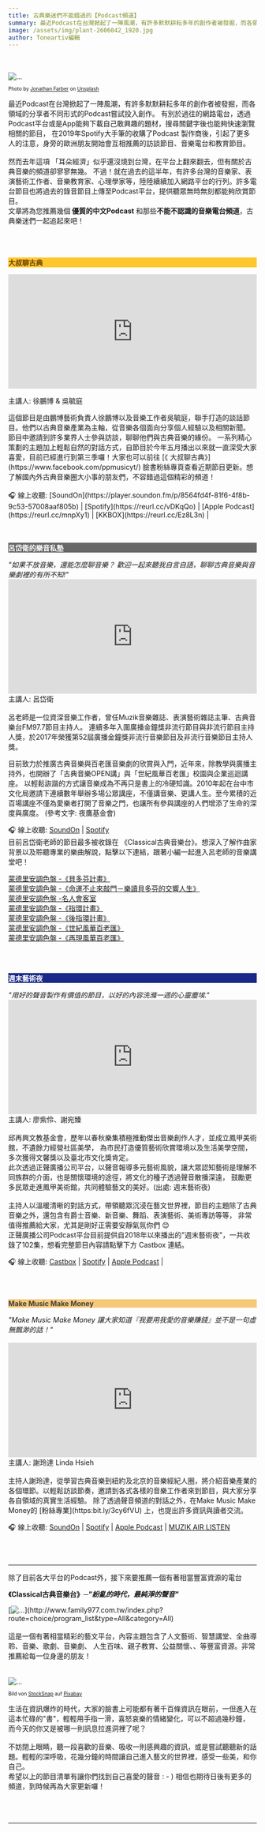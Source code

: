 ```yaml
---
title: 古典樂迷們不能錯過的【Podcast頻道】
summary: 最近Podcast在台灣掀起了一陣風潮，有許多默默耕耘多年的創作者被發掘，而各領域的分享者不同形式的Podcast嘗試投入創作...
image: /assets/img/plant-2606042_1920.jpg
author: Toneartiv編輯
---
```

<br>
<br>
<img src="/assets/img/jonathan-farber-KVlcVi-Ulgo-unsplash.jpg" class="img-fluid rounded" alt="...">
<p style="font-size: 10px">
<span>Photo by <a href="https://unsplash.com/@farber?utm_source=unsplash&amp;utm_medium=referral&amp;utm_content=creditCopyText">Jonathan Farber</a> on <a href="https://unsplash.com/s/photos/podcast?utm_source=unsplash&amp;utm_medium=referral&amp;utm_content=creditCopyText">Unsplash</a></span></p>

最近Podcast在台灣掀起了一陣風潮，有許多默默耕耘多年的創作者被發掘，而各領域的分享者不同形式的Podcast嘗試投入創作。
有別於過往的網路電台，透過Podcast平台或是App能夠下載自己敢興趣的題材，搜尋關鍵字後也能夠快速瀏覽相關的節目，
在2019年Spotify大手筆的收購了Podcast 製作商後，引起了更多人的注意，身旁的歐洲朋友開始會互相推薦的訪談節目、音樂電台和教育節目。
<br>
<br>
然而去年這項 「耳朵經濟」似乎還沒燒到台灣，在平台上翻來翻去，但有關於古典音樂的頻道卻寥寥無幾。
不過！就在過去的這半年，有許多台灣的音樂家、表演藝術工作者、音樂教育家、心理學家等，陸陸續續加入網路平台的行列。許多電台節目也將過去的錄音節目上傳至Podcast平台，提供聽眾無時無刻都能夠欣賞節目。<br>
文章將為您推薦幾個<b > 優質的中文Podcast</b> 和那些<b>不能不認識的音樂電台頻道</b>，古典樂迷們一起追起來吧！<br>
<br>
<br>
<br>
<p style="font-weight: bold;background-color: #fec72e;color: #6b3c00" class="p-2"> 大叔聊古典</p>
<iframe src="https://open.spotify.com/embed-podcast/episode/6jG41JxONnl5PUHKLRust7" width="100%" height="232" frameborder="0" allowtransparency="true" allow="encrypted-media"></iframe>
<p>主講人: 徐鵬博 & 吳毓庭</p>
這個節目是由鵬博藝術負責人徐鵬博以及音樂工作者吳毓庭，聯手打造的談話節目。他們以古典音樂產業為主軸，從音樂各個面向分享個人經驗以及相關新聞。
節目中邀請到許多業界人士參與訪談，聊聊他們與古典音樂的緣份。
一系列精心策劃的主題加上輕鬆自然的對話方式，自節目於今年五月播出以來就一直深受大家喜愛，目前已經進行到第三季囉！大家也可以前往 [《 大叔聊古典》](https://www.facebook.com/ppmusicyt/) 臉書粉絲專頁查看近期節目更新。想了解國內外古典音樂圈大小事的朋友們，不容錯過這個精彩的頻道！
<br>
<br>
🎧 線上收聽: [SoundOn](https://player.soundon.fm/p/8564fd4f-81f6-4f8b-9c53-57008aaf805b) | 
[Spotify](https://reurl.cc/vDKqQo) | [Apple Podcast](https://reurl.cc/mnpXy1) | [KKBOX](https://reurl.cc/Ez8L3n) | 

<br>
<br>
<br>
<p style="font-weight: bold;background-color: #696868; color: white" class="p-2">   呂岱衛的樂音私塾</p>
<i> "如果不放音樂，還能怎麼聊音樂？ 歡迎一起來聽我自言自語，聊聊古典音樂與音樂劇裡的有所不知!" </i>


<iframe src="https://open.spotify.com/embed-podcast/show/7mRzSJxiGYGucIjZWKB0h9" width="100%" height="232" frameborder="0" allowtransparency="true" allow="encrypted-media"></iframe>
主講人: 呂岱衛<br>
<br>
呂老師是一位資深音樂工作者，曾任Muzik音樂雜誌、表演藝術雜誌主筆、古典音樂台FM97.7節目主持人。
連續多年入圍廣播金鐘獎非流行節目與非流行節目主持人獎，於2017年榮獲第52屆廣播金鐘獎非流行音樂節目及非流行音樂節目主持人獎。

目前致力於推廣古典音樂與百老匯音樂劇的欣賞與入門，近年來，除教學與廣播主持外，也開辦了「古典音樂OPEN講」與「世紀風華百老匯」校園與企業巡迴講座。
以輕鬆詼諧的方式讓音樂成為不再只是書上的冷硬知識。2010年起在台中市文化局邀請下連續數年舉辦多場公眾講座，不僅講音樂、更講人生。至今累積的近百場講座不僅為愛樂者打開了音樂之門，也讓所有參與講座的人們增添了生命的深度與廣度。 (參考文字:  夜鷹基金會)

🎧 線上收聽: [SoundOn](https://player.soundon.fm/p/1752d8a1-53e0-4d78-8df3-c109a5b9bb79) |
[Spotify](https://open.spotify.com/show/7mRzSJxiGYGucIjZWKB0h9?si=jQN1wC85SkubPYYORPi8oQfbclid=IwAR1PUrrbqJRtYrU-zWehs-xXwXyUZ6W8RRWQsWtqPLMECU2VG2slC9LTQ9o) 
<br>
目前呂岱衛老師的節目最多被收錄在 《Classical古典音樂台》。想深入了解作曲家背景以及聆聽專業的樂曲解說，點擊以下連結，跟著小編一起進入呂老師的音樂講堂吧！

 [蒙德里安調色盤 -《貝多芬計畫》](http://www.family977.com.tw/index.php?route=choice/program_detail&choice_program_id=132)
<br>
 [蒙德里安調色盤 -《命運不止來敲門－樂讀貝多芬的交響人生》](http://www.family977.com.tw/index.php?route=choice/program_detail&choice_program_id=227)
<br>
 [蒙德里安調色盤 -名人會客室](http://www.family977.com.tw/index.php?route=choice/program_detail&choice_program_id=68)
<br>
  [蒙德里安調色盤 -《指環計畫》](http://www.family977.com.tw/index.php?route=choice/program_detail&choice_program_id=51)
  <br>
 [蒙德里安調色盤 -《後指環計畫》](http://www.family977.com.tw/index.php?route=choice/program_detail&choice_program_id=160)
<br>
  [蒙德里安調色盤 -《世紀風華百老匯》](http://www.family977.com.tw/index.php?route=choice/program_detail&choice_program_id=4)
  <br>
  [蒙德里安調色盤 -《再現風華百老匯》](http://www.family977.com.tw/index.php?route=choice/program_detail&choice_program_id=187)


<br><br>





<p style="font-weight: bold;background-color: #1a2988; color: white" class="p-2">   週末藝術夜</p>
<i>"用好的聲音製作有價值的節目，以好的內容洗滌一週的心靈塵埃."</i>
<iframe src="https://open.spotify.com/embed-podcast/show/62I3LGBQ2rRxjnM11vV2ic" width="100%" height="232" frameborder="0" allowtransparency="true" allow="encrypted-media"></iframe>
主講人: 廖紫伶、謝宛臻
<br>
<br>
邱再興文教基金會，歷年以春秋樂集積極推動傑出音樂創作人才，並成立鳳甲美術館，不遺餘力經營社區美學，
為市民打造優質藝術欣賞環境以及生活美學空間，多次獲得文馨獎以及臺北市文化獎肯定。<br>
此次透過正聲廣播公司平台，以聲音報導多元藝術風貌，讓大眾認知藝術是理解不同族群的介面，也是關懷環境的途徑，將文化的種子透過聲音散播深遠，
鼓勵更多民眾走進鳳甲美術館，共同體驗藝文的美好。(出處:   週末藝術夜)
<br>
 <br>
主持人以溫暖清晰的對話方式，帶領聽眾沉浸在藝文世界裡，節目的主題除了古典音樂之外，還包含有爵士音樂、新音樂、舞蹈、表演藝術、美術專訪等等，
非常值得推薦給大家，尤其是剛好正需要安靜氣氛你們 😊 <br>
正聲廣播公司Podcast平台目前提供自2018年以來播出的"週末藝術夜"，一共收錄了102集，想看完整節目內容請點擊下方 Castbox 連結。
 <br>

🎧 線上收聽: [Castbox](https://castbox.fm/channel/週末藝術夜-id487795?utm_source=website&utm_medium=dlink&utm_campaign=web_share&utm_content=%E9%80%B1%E6%9C%AB%E8%97%9D%E8%A1%93%E5%A4%9C-CastBox_FM) |
[Spotify](https://open.spotify.com/show/62I3LGBQ2rRxjnM11vV2ic?si=iPLu4wXtRh6B-vOBLT87JA) 
| [Apple Podcast](https://podcasts.apple.com/us/podcast/%E9%80%B1%E6%9C%AB%E8%97%9D%E8%A1%93%E5%A4%9C/id1211588497) | 


<br>
<br>
<p style="font-weight: bold;background-color: #f5c978; color: #403f3e" class="p-2">   Make Music Make Money</p>
<i>"Make Music Make Money 讓大家知道『我要用我愛的音樂賺錢』並不是一句虛無飄渺的話！"</i>
<br>
<br>
<iframe src="https://open.spotify.com/embed-podcast/show/5npnAYLBgI9OS4NIHWvooc" width="100%" height="232" frameborder="0" allowtransparency="true" allow="encrypted-media"></iframe>
主講人: 謝玲達 Linda Hsieh
<br>
<br>
主持人謝玲達，從學習古典音樂到紐約及北京的音樂經紀人圈，將介紹音樂產業的各個環節。以輕鬆訪談節奏，邀請到各式各樣的音樂工作者來到節目，與大家分享各自領域的真實生活經驗。
除了透過聲音頻道的對話之外，在Make Music Make Money的  [粉絲專業](https:bit.ly/3cy6fVU) 上，也提出許多資訊與讀者交流。

🎧 線上收聽: [SoundOn](https://player.soundon.fm/p/16a026dd-36a5-4d71-8392-7c86dc540b1f) |
[Spotify]( https://spoti.fi/2M5tTh0) | [Apple Podcast](https://apple.co/3btAyeZ) |
[MUZIK AIR LISTEN](https://muzikair.page.link/uJVp)

<br>
<br>

<hr>
除了目前各大平台的Podcast外，接下來要推薦一個有著相當豐富資源的電台 
<p style="font-weight: bold">《Classical古典音樂台》<i>─"紛亂的時代，最純淨的聲音"</i></p>
[<img src="/assets/img/classical.png" class="img-fluid rounded" alt="...">](http://www.family977.com.tw/index.php?route=choice/program_list&type=All&category=All)
<br>
<br>
這是一個有著相當精彩的藝文平台，內容主題包含了人文藝術、智慧講堂、全曲導聆、音樂、歌劇、音樂劇、
人生百味、親子教育、公益關懷、、等豐富資源。非常推薦給每一位身邊的朋友！
<br>

<br>
<br>
<img src="/assets/img//plant-2606042_1920.jpg" class="img-fluid rounded" alt="...">
<p style="font-size: 10px">
Bild von <a href="https://pixabay.com/de/users/StockSnap-894430/?utm_source=link-attribution&amp;utm_medium=referral&amp;utm_campaign=image&amp;utm_content=2606042">StockSnap</a> auf <a href="https://pixabay.com/de/?utm_source=link-attribution&amp;utm_medium=referral&amp;utm_campaign=image&amp;utm_content=2606042">Pixabay</a>
</p>



生活在資訊爆炸的時代，大家的臉書上可能都有著千百條資訊在眼前，一但進入在這本忙碌的"書"，輕輕用手指一滑，喜怒哀樂的情緒變化，可以不超過幾秒鐘，
而今天的你又是被哪一則訊息拉進洞裡了呢？
<br>
<br>
不妨閉上眼睛，聽一段喜歡的音樂、吸收一則感興趣的資訊，或是嘗試聽聽新的話題。輕輕的深呼吸，花幾分鐘的時間讓自己進入藝文的世界裡，感受一些美，和你自己。
<br>
希望以上的節目清單有讓你們找到自己喜愛的聲音 : - ) 相信也期待日後有更多的頻道，到時候再為大家更新囉！
<br>
<br>
<br>
<br>
<hr>





